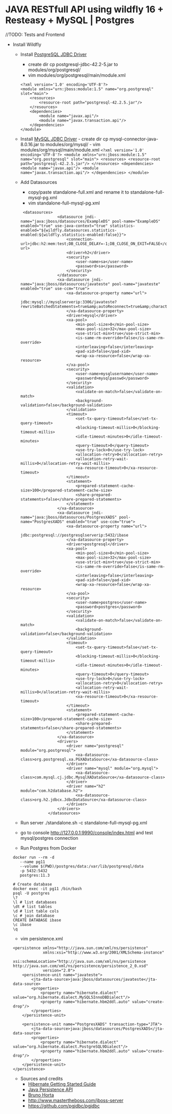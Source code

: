 # JAVA RESTfull API using wildfly 16 + Resteasy + MySQL | Postgres
//TODO: Tests and Frontend  

 - Install Wildfly
     - Install [PostgreSQL JDBC Driver](https://github.com/pgjdbc/pgjdbc) 
         - create dir cp postgresql-jdbc-42.2-5.jar to modules/org/postgresql/
         - vim modules/org/postgresql/main/module.xml
         ```
         <?xml version='1.0' encoding='UTF-8'?>
         <module xmlns="urn:jboss:module:1.5" name="org.postgresql" slot="main">
             <resources>
                 <resource-root path="postgresql-42.2.5.jar"/>
             </resources>
             <dependencies>
                 <module name="javax.api"/>
                 <module name="javax.transaction.api"/>
             </dependencies>
         </module>
         ```
     
     - Install [MySQL JDBC Driver](https://dev.mysql.com/downloads/connector/j/) 
             - create dir cp mysql-connector-java-8.0.16.jar to modules/org/mysql/
             - vim modules/org/mysql/main/module.xml
             ```
             <?xml version='1.0' encoding='UTF-8'?>
             <module xmlns="urn:jboss:module:1.5" name="org.postgresql" slot="main">
                 <resources>
                     <resource-root path="postgresql-42.2.5.jar"/>
                 </resources>
                 <dependencies>
                     <module name="javax.api"/>
                     <module name="javax.transaction.api"/>
                 </dependencies>
             </module>
             ```
     
     - Add Datasources
         - copy/paste standalone-full.xml and rename it to standalone-full-mysql-pg.xml  
         - vim standalone-full-mysql-pg.xml
         ```
          <datasources>
                         <datasource jndi-name="java:jboss/datasources/ExampleDS" pool-name="ExampleDS" enabled="true" use-java-context="true" statistics-enabled="${wildfly.datasources.statistics-enabled:${wildfly.statistics-enabled:false}}">
                             <connection-url>jdbc:h2:mem:test;DB_CLOSE_DELAY=-1;DB_CLOSE_ON_EXIT=FALSE</connection-url>
                             <driver>h2</driver>
                             <security>
                                 <user-name>sa</user-name>
                                 <password>sa</password>
                             </security>
                         </datasource>
                         <xa-datasource jndi-name="java:jboss/datasources/javateste" pool-name="javateste" enabled="true" use-ccm="true">
                             <xa-datasource-property name="url">
                                 jdbc:mysql://mysqlserverip:3306/javateste?rewriteBatchedStatements=true&amp;autoReconnect=true&amp;characterEncoding=utf8&amp;useUnicode=true
                             </xa-datasource-property>
                             <driver>mysql</driver>
                             <xa-pool>
                                 <min-pool-size>8</min-pool-size>
                                 <max-pool-size>32</max-pool-size>
                                 <use-strict-min>true</use-strict-min>
                                 <is-same-rm-override>false</is-same-rm-override>
                                 <interleaving>false</interleaving>
                                 <pad-xid>false</pad-xid>
                                 <wrap-xa-resource>false</wrap-xa-resource>
                             </xa-pool>
                             <security>
                                 <user-name>mysqlusername</user-name>
                                 <password>mysqlpasswd</password>
                             </security>
                             <validation>
                                 <validate-on-match>false</validate-on-match>
                                 <background-validation>false</background-validation>
                             </validation>
                             <timeout>
                                 <set-tx-query-timeout>false</set-tx-query-timeout>
                                 <blocking-timeout-millis>0</blocking-timeout-millis>
                                 <idle-timeout-minutes>0</idle-timeout-minutes>
                                 <query-timeout>0</query-timeout>
                                 <use-try-lock>0</use-try-lock>
                                 <allocation-retry>0</allocation-retry>
                                 <allocation-retry-wait-millis>0</allocation-retry-wait-millis>
                                 <xa-resource-timeout>0</xa-resource-timeout>
                             </timeout>
                             <statement>
                                 <prepared-statement-cache-size>100</prepared-statement-cache-size>
                                 <share-prepared-statements>false</share-prepared-statements>
                             </statement>
                         </xa-datasource>
                         <xa-datasource jndi-name="java:jboss/datasources/PostgresXADS" pool-name="PostgresXADS" enabled="true" use-ccm="true">
                             <xa-datasource-property name="url">
                                 jdbc:postgresql://postgresqlserverip:5432/ibase
                             </xa-datasource-property>
                             <driver>postgresql</driver>
                             <xa-pool>
                                 <min-pool-size>8</min-pool-size>
                                 <max-pool-size>32</max-pool-size>
                                 <use-strict-min>true</use-strict-min>
                                 <is-same-rm-override>false</is-same-rm-override>
                                 <interleaving>false</interleaving>
                                 <pad-xid>false</pad-xid>
                                 <wrap-xa-resource>false</wrap-xa-resource>
                             </xa-pool>
                             <security>
                                 <user-name>postgres</user-name>
                                 <password>postgres</password>
                             </security>
                             <validation>
                                 <validate-on-match>false</validate-on-match>
                                 <background-validation>false</background-validation>
                             </validation>
                             <timeout>
                                 <set-tx-query-timeout>false</set-tx-query-timeout>
                                 <blocking-timeout-millis>0</blocking-timeout-millis>
                                 <idle-timeout-minutes>0</idle-timeout-minutes>
                                 <query-timeout>0</query-timeout>
                                 <use-try-lock>0</use-try-lock>
                                 <allocation-retry>0</allocation-retry>
                                 <allocation-retry-wait-millis>0</allocation-retry-wait-millis>
                                 <xa-resource-timeout>0</xa-resource-timeout>
                             </timeout>
                             <statement>
                                 <prepared-statement-cache-size>100</prepared-statement-cache-size>
                                 <share-prepared-statements>false</share-prepared-statements>
                             </statement>
                         </xa-datasource>
                         <drivers>
                             <driver name="postgresql" module="org.postgresql">
                                 <xa-datasource-class>org.postgresql.xa.PGXADataSource</xa-datasource-class>
                             </driver>
                             <driver name="mysql" module="org.mysql">
                                 <xa-datasource-class>com.mysql.cj.jdbc.MysqlXADataSource</xa-datasource-class>
                             </driver>
                             <driver name="h2" module="com.h2database.h2">
                                 <xa-datasource-class>org.h2.jdbcx.JdbcDataSource</xa-datasource-class>
                             </driver>
                         </drivers>
                     </datasources>
         ```
     
     - Run server ./standalone.sh -c standalone-full-mysql-pg.xml
     - go to console   http://127.0.0.1:9990/console/index.html and test mysql/postgres connection
     
     - Run Postgres from Docker
     ```
     docker run --rm -d  
        --name pg11 
        --volume $(PWD)/postgres/data:/var/lib/postgresql/data 
        -p 5432:5432 
        postgres:11.3
     
     # Create database
     docker exec -it pg11 /bin/bash
     psql -U postgres
     \?
     \l # list databases
     \dt # list tables
     \d # list table cols
     \c # join database
     CREATE DATABASE ibase
     \c ibase  
     \q  
     ```
     
     - vim persistence.xml
     ```
     <persistence xmlns="http://java.sun.com/xml/ns/persistence"
                  xmlns:xsi="http://www.w3.org/2001/XMLSchema-instance"
                  xsi:schemaLocation="http://java.sun.com/xml/ns/persistence http://java.sun.com/xml/ns/persistence/persistence_2_0.xsd"
                  version="2.0">
         <persistence-unit name="javateste">
             <jta-data-source>java:jboss/datasources/javateste</jta-data-source>
             <properties>
                 <property name="hibernate.dialect" value="org.hibernate.dialect.MySQL5InnoDBDialect"/>
                 <property name="hibernate.hbm2ddl.auto" value="create-drop"/>
             </properties>
         </persistence-unit>
     
         <persistence-unit name="PostgresXADS" transaction-type="JTA">
             <jta-data-source>java:jboss/datasources/PostgresXADS</jta-data-source>
             <properties>
                 <property name="hibernate.dialect" value="org.hibernate.dialect.PostgreSQL9Dialect"/>
                 <property name="hibernate.hbm2ddl.auto" value="create-drop"/>
             </properties>
         </persistence-unit>
     </persistence>
     ``` 
     
     - Sources and credits
         - [Hibernate Getting Started Guide](https://docs.jboss.org/hibernate/orm/5.4/quickstart/html_single/#_the_hibernate_modules_artifacts)        
         - [Java Persistence API](https://docs.jboss.org/hibernate/orm/5.4/quickstart/html_single/#hibernate-gsg-tutorial-jpa-entity)
         - [Bruno Horta](https://github.com/brunohorta82/CursoJavaEE_Modulo01)
         - <http://www.mastertheboss.com/jboss-server>
         - <https://github.com/pgjdbc/pgjdbc>
     
     
     
     
    